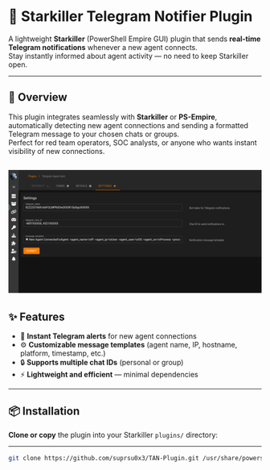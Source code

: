# 🔔 Starkiller Telegram Notifier Plugin

A lightweight **Starkiller** (PowerShell Empire GUI) plugin that sends **real-time Telegram notifications** whenever a new agent connects.  
Stay instantly informed about agent activity — no need to keep Starkiller open.

---

## 🚀 Overview

This plugin integrates seamlessly with **Starkiller** or **PS-Empire**, automatically detecting new agent connections and sending a formatted Telegram message to your chosen chats or groups.  
Perfect for red team operators, SOC analysts, or anyone who wants instant visibility of new connections.

![preview](assets/2025-10-07_17-34.png)
---

## ✨ Features

- 📱 **Instant Telegram alerts** for new agent connections  
- ⚙️ **Customizable message templates** (agent name, IP, hostname, platform, timestamp, etc.)  
- 🔒 **Supports multiple chat IDs** (personal or group)  
- ⚡ **Lightweight and efficient** — minimal dependencies  
---

## 📦 Installation

**Clone or copy** the plugin into your Starkiller `plugins/` directory:

---
   ```bash
   git clone https://github.com/suprsu0x3/TAN-Plugin.git /usr/share/powershell-empire/empire/server/plugins
   ```

